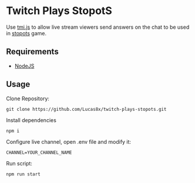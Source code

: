 # Twitch Plays StopotS

Use [tmi.js](https://github.com/tmijs/tmi.js) to allow live stream viewers send answers on the chat to be used in [stopots](https://stopots.com) game.

## Requirements

- [NodeJS](https://nodejs.org/)

## Usage

Clone Repository:

```shell
git clone https://github.com/Lucas8x/twitch-plays-stopots.git
```

Install dependencies

```shell
npm i
```

Configure live channel, open .env file and modify it:

```env
CHANNEL=YOUR_CHANNEL_NAME
```

Run script:

```shell
npm run start
```

